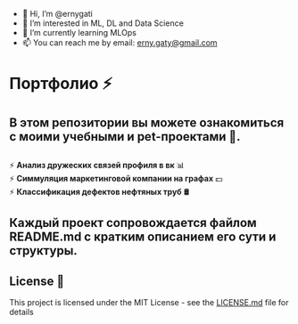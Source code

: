 - 👋 Hi, I’m @ernygati
- 👀 I’m interested in ML, DL and Data Science
- 🌱 I’m currently learning MLOps
- 📫 You can reach me by email: erny.gaty@gmail.com 

<!---
ernygati/ernygati is a ✨ special ✨ repository because its `README.md` (this file) appears on your GitHub profile.
You can click the Preview link to take a look at your changes.
--->
# Портфолио ⚡️ 

## В этом репозитории вы можете ознакомиться с моими учебными и pet-проектами 🚀.


## 

⚡️ __Анализ дружеских связей профиля в вк__ 📊\
⚡️ __Симмуляция маркетинговой компании на графах__ 💵\
⚡️ __Классификация дефектов нефтяных труб__ 🛢

Каждый проект сопровождается файлом README.md с кратким описанием его сути и структуры. 
---
## License 📄

This project is licensed under the MIT License - see the [LICENSE.md](LICENSE.md) file for details
